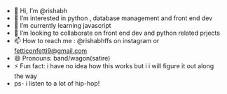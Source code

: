 - 👋 Hi, I’m @rishabh
- 👀 I’m interested in python , database management and front end dev
- 🌱 I’m currently learning javascript 
- 💞️ I’m looking to collaborate on front end dev and python related prjects
- 📫 How to reach me : @rishabhffs on instagram or fetticonfetti9@gmail.com
- 😄 Pronouns: band/wagon(satire)
- ⚡ Fun fact: i have no idea how this works but i i will figure it out along the way
- ps- i listen to a lot of hip-hop!

<!---
wakeuprishabh/wakeuprishabh is a ✨ special ✨ repository because its `README.md` (this file) appears on your GitHub profile.
You can click the Preview link to take a look at your changes.
--->

